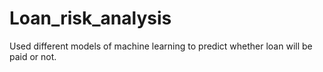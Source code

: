 # Loan_risk_analysis
Used different models of machine learning to predict whether loan will be paid or not.
